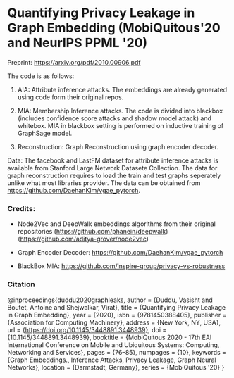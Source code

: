 # Quantifying Privacy Leakage in Graph Embedding (MobiQuitous'20 and NeurIPS PPML '20)

Preprint: https://arxiv.org/pdf/2010.00906.pdf

The code is as follows:

1) AIA: Attribute inference attacks. The embeddings are already generated using code form their original repos.

2) MIA: Membership Inference attacks. The code is divided into blackbox (includes confidence score attacks and shadow model attack) and whitebox. MIA in blackbox setting is performed on inductive training of GraphSage model. 

3) Reconstruction: Graph Reconstruction using graph encoder decoder.

Data: The facebook and LastFM dataset for attribute inference attacks is available from Stanford Large Network Datasete Collection. The data for graph reconstruction requires to load the train and test graphs seperately unlike what most libraries provider. The data can be obtained from https://github.com/DaehanKim/vgae_pytorch.


### Credits:

- Node2Vec and DeepWalk embeddings algorithms from their original repositories (https://github.com/phanein/deepwalk) (https://github.com/aditya-grover/node2vec)

- Graph Encoder Decoder: https://github.com/DaehanKim/vgae_pytorch

- BlackBox MIA: https://github.com/inspire-group/privacy-vs-robustness


### Citation

@inproceedings{duddu2020graphleaks,
author = {Duddu, Vasisht and Boutet, Antoine and Shejwalkar, Virat},
title = {Quantifying Privacy Leakage in Graph Embedding},
year = {2020},
isbn = {9781450388405},
publisher = {Association for Computing Machinery},
address = {New York, NY, USA},
url = {https://doi.org/10.1145/3448891.3448939},
doi = {10.1145/3448891.3448939},
booktitle = {MobiQuitous 2020 - 17th EAI International Conference on Mobile and Ubiquitous Systems: Computing, Networking and Services},
pages = {76–85},
numpages = {10},
keywords = {Graph Embeddings., Inference Attacks, Privacy Leakage, Graph Neural Networks},
location = {Darmstadt, Germany},
series = {MobiQuitous '20}
}

  


